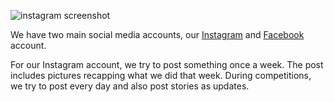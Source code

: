 ![instagram screenshot](https://cdn.rambots.org/ig_screenshot.png)


We have two main social media accounts, our [Instagram](https://www.instagram.com/frc2204/) and [Facebook](https://www.facebook.com/RambotsTeam2204/) account.

For our Instagram account, we try to post something once a week. The post includes pictures recapping what we did that week. During competitions, we try to post every day and also post stories as updates.